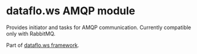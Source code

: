 dataflo.ws AMQP module
======================

Provides initiator and tasks for AMQP communication.
Currently compatible only with RabbitMQ.

Part of [dataflo.ws framework](https://github.com/apla/dataflo.ws).
